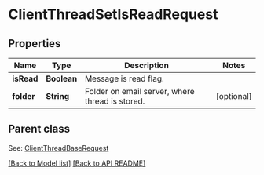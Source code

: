 
# ClientThreadSetIsReadRequest
## Properties
Name | Type | Description | Notes
------------ | ------------- | ------------- | -------------
**isRead** | **Boolean** | Message is read flag.              | 
**folder** | **String** | Folder on email server, where thread is stored.              |  [optional]


## Parent class

See: [ClientThreadBaseRequest](ClientThreadBaseRequest.md)

[[Back to Model list]](Models.md) [[Back to API README]](README.md)

